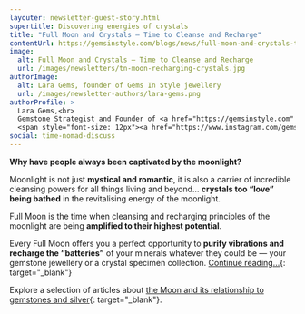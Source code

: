 ```yaml
---
layouter: newsletter-guest-story.html
supertitle: Discovering energies of crystals
title: "Full Moon and Crystals — Time to Cleanse and Recharge"
contentUrl: https://gemsinstyle.com/blogs/news/full-moon-and-crystals-time-to-cleanse-and-recharge
image:
  alt: Full Moon and Crystals — Time to Cleanse and Recharge
  url: /images/newsletters/tn-moon-recharging-crystals.jpg
authorImage:
  alt: Lara Gems, founder of Gems In Style jewellery
  url: /images/newsletter-authors/lara-gems.png
authorProfile: >
  Lara Gems,<br>
  Gemstone Strategist and Founder of <a href="https://gemsinstyle.com" target="_blank">Gems In Style Jewellery</a><br>
  <span style="font-size: 12px"><a href="https://www.instagram.com/gemsinstyle/" target="_blank">Instagram</a> &bull; <a href="https://www.facebook.com/gemsinstyle/" target="_blank">Facebook</a></span>
social: time-nomad-discuss
---
```


**Why have people always been captivated by the moonlight?**

Moonlight is not just **mystical and romantic**, it is also a carrier of incredible cleansing powers for all things living and beyond… **crystals too “love” being bathed** in the revitalising energy of the moonlight.

Full Moon is the time when cleansing and recharging principles of the moonlight are being **amplified to their highest potential**.

Every Full Moon offers you a perfect opportunity to **purify vibrations and recharge the “batteries”** of your minerals whatever they could be — your gemstone jewellery or a crystal specimen collection. [Continue reading…]($contentUrl){: target="_blank"}

Explore a selection of articles about [the Moon and its relationship to gemstones and silver](https://gemsinstyle.com/blogs/news/tagged/moon){: target="_blank"}.

